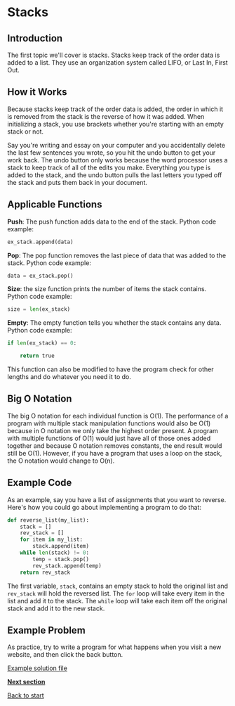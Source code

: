 # Stacks

## Introduction

The first topic we'll cover is stacks. Stacks keep track of the order data is added to a list. They use an organization system called LIFO, or Last In, First Out. 

## How it Works

Because stacks keep track of the order data is added, the order in which it is removed from the stack is the reverse of how it was added. When initializing a stack, you use brackets whether you're starting with an empty stack or not.

Say you're writing and essay on your computer and you accidentally delete the last few sentences you wrote, so you hit the undo button to get your work back. The undo button only works because the word processor uses a stack to keep track of all of the edits you make. Everything you type is added to the stack, and the undo button pulls the last letters you typed off the stack and puts them back in your document.

## Applicable Functions

**Push**: The push function adds data to the end of the stack. Python code example: 

```python
ex_stack.append(data)
```

**Pop**: The pop function removes the last piece of data that was added to the stack. Python code example: 

```python
data = ex_stack.pop()
```

**Size**: the size function prints the number of items the stack contains. Python code example: 

```python
size = len(ex_stack)
```

**Empty**: The empty function tells you whether the stack contains any data. Python code example: 

```python
if len(ex_stack) == 0:

    return true
```
This function can also be modified to have the program check for other lengths and do whatever you need it to do.

## Big O Notation

The big O notation for each individual function is O(1). The performance of a program with multiple stack manipulation functions would also be O(1) because in O notation we only take the highest order present. A program with multiple functions of O(1) would just have all of those ones added together and because O notation removes constants, the end result would still be O(1). However, if you have a program that uses a loop on the stack, the O notation would change to O(n).

## Example Code

As an example, say you have a list of assignments that you want to reverse. Here's how you could go about implementing a program to do that:

```python
def reverse_list(my_list):
    stack = []
    rev_stack = []
    for item in my_list:
        stack.append(item)
    while len(stack) != 0:
        temp = stack.pop()
        rev_stack.append(temp)
    return rev_stack
```

The first variable, `stack`, contains an empty stack to hold the original list and `rev_stack` will hold the reversed list. The `for` loop will take every item in the list and add it to the stack. The `while` loop will take each item off the original stack and add it to the new stack.

## Example Problem

As practice, try to write a program for what happens when you visit a new website, and then click the back button.

[Example solution file](stack-ex-solution.py)

[**Next section**](2-sets.md)

[Back to start](0-welcome.md)